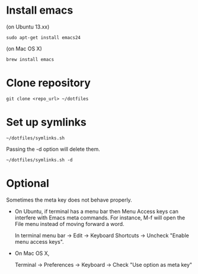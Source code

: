 # Install emacs

(on Ubuntu 13.xx)

    sudo apt-get install emacs24

(on Mac OS X)

    brew install emacs

# Clone repository

    git clone <repo_url> ~/dotfiles

# Set up symlinks

    ~/dotfiles/symlinks.sh

Passing the -d option will delete them.

    ~/dotfiles/symlinks.sh -d

# Optional

Sometimes the meta key does not behave properly.

* On Ubuntu, if terminal has a menu bar then Menu Access keys can
  interfere with Emacs meta commands.  For instance, M-f will open the
  File menu instead of moving forward a word.

  In terminal menu bar -> Edit -> Keyboard Shortcuts -> Uncheck
  "Enable menu access keys".

* On Mac OS X,

  Terminal -> Preferences -> Keyboard -> Check "Use option as meta key"

